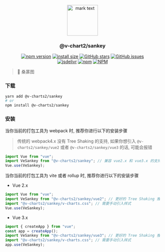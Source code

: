 <p align="center">
<img src="https://raw.githubusercontent.com/denaro-org/v-charts2/main/docs/.vuepress/public/favicon.ico" alt="mark text" width="100" height="100">
</p>

<h3 align="center">@v-chart2/sankey</h3>

<p align="center">
  <a href="https://www.npmjs.com/package/@v-charts2/sankey" target="_blank"><img alt="npm version" src="https://img.shields.io/npm/v/@v-charts2/sankey"></a>
  <a href="https://packagephobia.com/result?p=@v-charts2/sankey" target="_blank"><img alt="install size" src="https://packagephobia.now.sh/badge?p=@v-charts2/sankey"></a>
  <a href="https://github.com/denaro-org/v-charts2/stargazers" target="_blank"><img alt="GitHub stars" src="https://img.shields.io/github/stars/denaro-org/v-charts2"></a>
  <a href="https://github.com/denaro-org/v-charts2/issues" target="_blank"><img alt="GitHub issues" src="https://img.shields.io/github/issues/denaro-org/v-charts2"></a>
  <br />
  <a href="https://www.jsdelivr.com/package/npm/@v-charts2/sankey" target="_blank"><img alt="jsdelivr" src="https://data.jsdelivr.com/v1/package/npm/@v-charts2/sankey/badge"></a>
  <a href="https://www.npmjs.com/package/@v-charts2/sankey" target="_blank"><img alt="npm" src="https://img.shields.io/node/v/@v-charts2/sankey"></a>
  <a href="https://github.com/denaro-org/v-charts2/blob/main/LICENSE" target="_blank"><img alt="NPM" src="https://img.shields.io/npm/l/@v-charts2/sankey"></a>
</p>

> :tada: 桑葚图

### 下载

```bash
yarn add @v-charts2/sankey
# or
npm install @v-charts2/sankey
```

### 安装

当你当前的打包工具为 webpack 时, 推荐你进行以下的安装步骤

> 传统的 webpack4.x 没有 Tree Shaking 的支持, 如果你想引入 `@v-charts2/sankey/vue2` 或者 `@v-charts2/sankey/vue3` 的话, 可能会报错

```javascript
import Vue from "vue";
import VeSankey from "@v-charts2/sankey"; // 兼容 vue2.x 和 vue3.x 的支持, 将会自动加载支持 vue2.x 的支持包或者支持 vue3.x 的支持包
Vue.use(VeSankey);
```

当你当前的打包工具为 vite 或者 rollup 时, 推荐你进行以下的安装步骤

- Vue 2.x

```javascript
import Vue from "vue";
import VeSankey from "@v-charts2/sankey/vue2"; // 更好的 Tree Shaking 推荐引入 vue2.x 的专属支持包
import "@v-charts2/sankey/v-charts.css"; // 需要手动引入样式
Vue.use(VeSankey);
```

- Vue 3.x

```javascript
import { createApp } from "vue";
const app = createApp();
import VeSankey from "@v-charts2/sankey/vue3"; // 更好的 Tree Shaking 推荐引入 vue3.x 的专属支持包
import "@v-charts2/sankey/v-charts.css"; // 需要手动引入样式
app.use(VeSankey);
```
